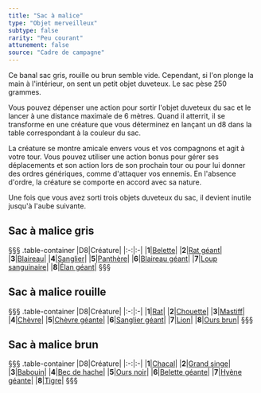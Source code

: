 ```yaml
---
title: "Sac à malice"
type: "Objet merveilleux"
subtype: false
rarity: "Peu courant"
attunement: false
source: "Cadre de campagne"
---
```

Ce banal sac gris, rouille ou brun semble vide. Cependant, si l'on plonge la main à l'intérieur, on sent un petit objet duveteux. Le sac pèse 250 grammes.

Vous pouvez dépenser une action pour sortir l'objet duveteux du sac et le lancer à une distance maximale de 6 mètres. Quand il atterrit, il se transforme en une créature que vous déterminez en lançant un d8 dans la table correspondant à la couleur du sac.

La créature se montre amicale envers vous et vos compagnons et agit à votre tour. Vous pouvez utiliser une action bonus pour gérer ses déplacements et son action lors de son prochain tour ou pour lui donner des ordres génériques, comme d'attaquer vos ennemis. En l'absence d'ordre, la créature se comporte en accord avec sa nature.

Une fois que vous avez sorti trois objets duveteux du sac, il devient inutile jusqu'à l'aube suivante.

## Sac à malice gris
§§§ .table-container
|D8|Créature|
|:-:|:-|
|**1**|[Belette](/bestiaire/belette)|
|**2**|[Rat géant](/bestiaire/rat-geant)|
|**3**|[Blaireau](/bestiaire/blaireau)|
|**4**|[Sanglier](/bestiaire/sanglier)|
|**5**|[Panthère](/bestiaire/panthere)|
|**6**|[Blaireau géant](/bestiaire/blaireau-geant)|
|**7**|[Loup sanguinaire](/bestiaire/loup-sanguinaire)|
|**8**|[Élan géant](/bestiaire/elan-geant)|
§§§

## Sac à malice rouille
§§§ .table-container
|D8|Créature|
|:-:|:-|
|**1**|[Rat](/bestiaire/rat)|
|**2**|[Chouette](/bestiaire/chouette)|
|**3**|[Mastiff](/bestiaire/mastiff)|
|**4**|[Chèvre](/bestiaire/chevre)|
|**5**|[Chèvre géante](/bestiaire/chevre-geante)|
|**6**|[Sanglier géant](/bestiaire/sanglier-geant)|
|**7**|[Lion](/bestiaire/lion)|
|**8**|[Ours brun](/bestiaire/ours-brun)|
§§§

## Sac à malice brun
§§§ .table-container
|D8|Créature|
|:-:|:-|
|**1**|[Chacal](/bestiaire/chacal)|
|**2**|[Grand singe](/bestiaire/grand-singe)|
|**3**|[Babouin](/bestiaire/babouin)|
|**4**|[Bec de hache](/bestiaire/bec-de-hache)|
|**5**|[Ours noir](/bestiaire/ours-noir)|
|**6**|[Belette géante](/bestiaire/belette-geante)|
|**7**|[Hyène géante](/bestiaire/hyene-geante)|
|**8**|[Tigre](/bestiaire/tigre)|
§§§
